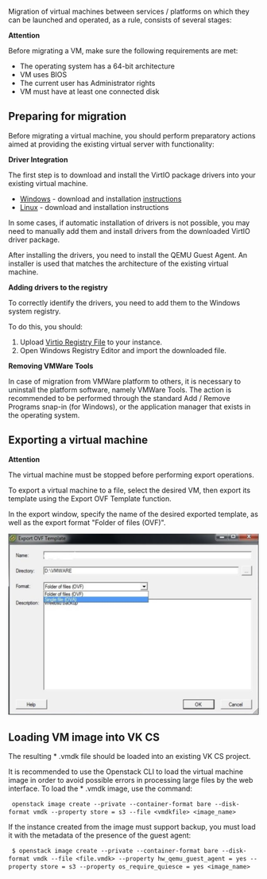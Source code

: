 Migration of virtual machines between services / platforms on which they can be launched and operated, as a rule, consists of several stages:

**Attention**

Before migrating a VM, make sure the following requirements are met:

*   The operating system has a 64-bit architecture
*   VM uses BIOS
*   The current user has Administrator rights
*   VM must have at least one connected disk

Preparing for migration
-----------------------

Before migrating a virtual machine, you should perform preparatory actions aimed at providing the existing virtual server with functionality:

**Driver Integration**

The first step is to download and install the VirtIO package drivers into your existing virtual machine.

*   [Windows](https://fedorapeople.org/groups/virt/virtio-win/direct-downloads/archive-virtio/virtio-win-0.1.171-1/) - download and installation [instructions](https://mcs.mail.ru/help/migration-training/windows-hyper-v)
*   [Linux](https://www.linux-kvm.org/page/Virtio) - download and installation instructions

In some cases, if automatic installation of drivers is not possible, you may need to manually add them and install drivers from the downloaded VirtIO driver package.

After installing the drivers, you need to install the QEMU Guest Agent. An installer is used that matches the architecture of the existing virtual machine.

**Adding drivers to the registry**

To correctly identify the drivers, you need to add them to the Windows system registry.

To do this, you should:

1.  Upload [Virtio Registry File](http://migration.platform9.com.s3-us-west-1.amazonaws.com/virtio.reg) to your instance.
2.  Open Windows Registry Editor and import the downloaded file.

**Removing VMWare Tools**

In case of migration from VMWare platform to others, it is necessary to uninstall the platform software, namely VMWare Tools. The action is recommended to be performed through the standard Add / Remove Programs snap-in (for Windows), or the application manager that exists in the operating system.

Exporting a virtual machine
---------------------------

**Attention**

The virtual machine must be stopped before performing export operations.

To export a virtual machine to a file, select the desired VM, then export its template using the Export OVF Template function.

In the export window, specify the name of the desired exported template, as well as the export format "Folder of files (OVF)".

![](./assets/1597747823199-1597747823199.png)

Loading VM image into VK CS
-------------------------

The resulting \* .vmdk file should be loaded into an existing VK CS project.

It is recommended to use the Openstack CLI to load the virtual machine image in order to avoid possible errors in processing large files by the web interface. To load the \* .vmdk image, use the command:

```
 openstack image create --private --container-format bare --disk-format vmdk --property store = s3 --file <vmdkfile> <image_name>
```

If the instance created from the image must support backup, you must load it with the metadata of the presence of the guest agent:

```
 $ openstack image create --private --container-format bare --disk-format vmdk --file <file.vmdk> --property hw_qemu_guest_agent = yes --property store = s3 --property os_require_quiesce = yes <image_name>
```